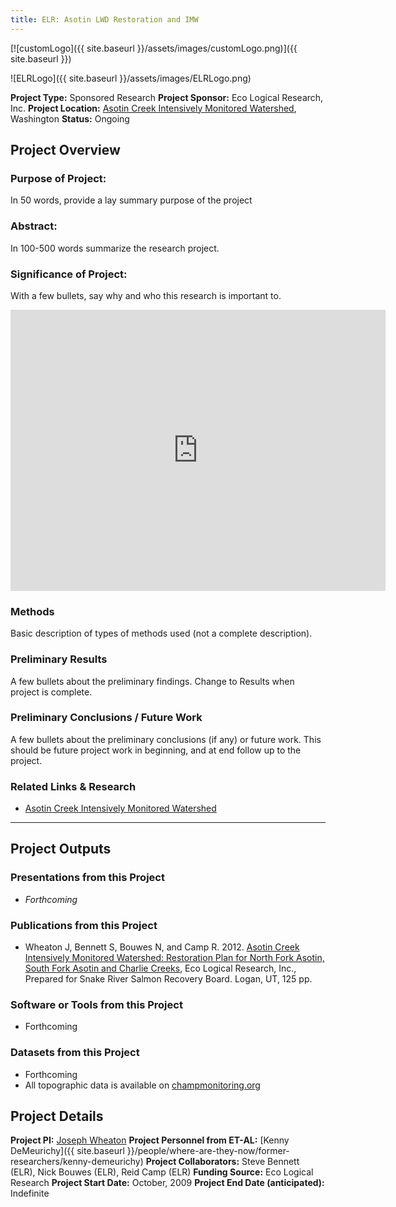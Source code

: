 ```yaml
---
title: ELR: Asotin LWD Restoration and IMW
---
```


[![customLogo]({{ site.baseurl }}/assets/images/customLogo.png)]({{ site.baseurl }})

![ELRLogo]({{ site.baseurl }}/assets/images/ELRLogo.png)

**Project Type:** Sponsored Research
**Project Sponsor:** Eco Logical Research, Inc.
**Project Location:** [Asotin Creek Intensively Monitored Watershed](https://sites.google.com/a/ecologicalresearch.net/ecologicalreseach-net/home/projects/asotin-intensively-monitored-watershed), Washington
**Status:** Ongoing

## Project Overview

### Purpose of Project:

In 50 words, provide a lay summary purpose of the project

### Abstract:

In 100-500 words summarize the research project.

### Significance of Project:

With a few bullets, say why and who this research is important to.

<iframe src="https://www.google.com/maps/embed?pb=!1m10!1m8!1m3!1d97165.99977917291!2d-117.338791!3d46.235428!3m2!1i1024!2i768!4f13.1!5e1!3m2!1sen!2sus!4v1504880934829" width="600" height="450" frameborder="0" style="border:0" allowfullscreen></iframe>

### Methods

Basic description of types of methods used (not a complete description). 

### Preliminary Results

A few bullets about the preliminary findings. Change to Results when project is complete.

### Preliminary Conclusions / Future Work

A few bullets about the preliminary conclusions (if any) or future work. This should be future project work in beginning, and at end follow up to the project.

### Related Links & Research

- [Asotin Creek Intensively Monitored Watershed](https://sites.google.com/a/ecologicalresearch.net/ecologicalreseach-net/home/projects/asotin-intensively-monitored-watershed)

------

## Project Outputs

### Presentations from this Project

- *Forthcoming*

### Publications from this Project

- Wheaton J, Bennett S, Bouwes N, and Camp R. 2012. [Asotin Creek Intensively Monitored Watershed: Restoration Plan for North Fork Asotin, South Fork Asotin and Charlie Creeks](http://etal.usu.edu/Asotin/AsotinRestorationPlan_v1.pdf), Eco Logical Research, Inc., Prepared for Snake River Salmon Recovery Board. Logan, UT, 125 pp.

### Software or Tools from this Project

- Forthcoming

### Datasets from this Project

- Forthcoming
- All topographic data is available on [champmonitoring.org](http://champmonitoring.org/)

## Project Details

**Project PI:**  [Joseph Wheaton](http://joewheaton.org/) 
**Project Personnel from ET-AL:** [Kenny DeMeurichy]({{ site.baseurl }}/people/where-are-they-now/former-researchers/kenny-demeurichy)
**Project Collaborators:** Steve Bennett (ELR), Nick Bouwes (ELR), Reid Camp (ELR)
**Funding Source:** Eco Logical Research
**Project Start Date:** October, 2009
**Project End Date (anticipated):** Indefinite

